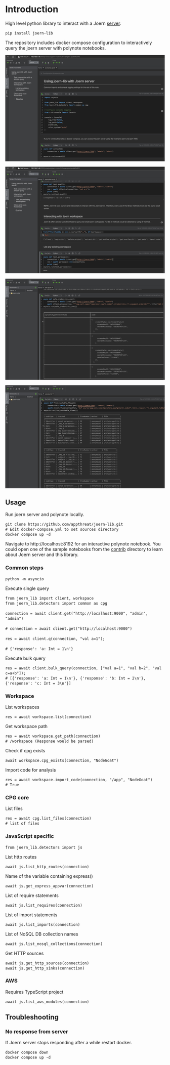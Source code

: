 # Introduction

High level python library to interact with a Joern [server](https://docs.joern.io/server).

```
pip install joern-lib
```

The repository includes docker compose configuration to interactively query the joern server with polynote notebooks.

![polynote interface](docs/note1.jpg)

![polynote interface](docs/note2.jpg)

![polynote interface](docs/note3.jpg)

![polynote interface](docs/note4.jpg)

## Usage

Run joern server and polynote locally.

```
git clone https://github.com/appthreat/joern-lib.git
# Edit docker-compose.yml to set sources directory
docker compose up -d
```

Navigate to http://localhost:8192 for an interactive polynote notebook. You could open one of the sample notebooks from the [contrib](./contrib/polynote/notebooks/joern-notes/) directory to learn about Joern server and this library.

### Common steps

```
python -m asyncio
```

Execute single query

```
from joern_lib import client, workspace
from joern_lib.detectors import common as cpg

connection = await client.get("http://localhost:9000", "admin", "admin")

# connection = await client.get("http://localhost:9000")

res = await client.q(connection, "val a=1");

# {'response': 'a: Int = 1\n'}
```

Execute bulk query

```
res = await client.bulk_query(connection, ["val a=1", "val b=2", "val c=a+b"]);
# [{'response': 'a: Int = 1\n'}, {'response': 'b: Int = 2\n'}, {'response': 'c: Int = 3\n'}]
```

### Workspace

List workspaces

```
res = await workspace.list(connection)
```

Get workspace path

```
res = await workspace.get_path(connection)
# /workspace (Response would be parsed)
```

Check if cpg exists

```
await workspace.cpg_exists(connection, "NodeGoat")
```

Import code for analysis

```
res = await workspace.import_code(connection, "/app", "NodeGoat")
# True
```

### CPG core

List files

```
res = await cpg.list_files(connection)
# list of files
```

### JavaScript specific

```
from joern_lib.detectors import js
```

List http routes

```
await js.list_http_routes(connection)
```

Name of the variable containing express()

```
await js.get_express_appvar(connection)
```

List of require statements

```
await js.list_requires(connection)
```

List of import statements

```
await js.list_imports(connection)
```

List of NoSQL DB collection names

```
await js.list_nosql_collections(connection)
```

Get HTTP sources

```
await js.get_http_sources(connection)
await js.get_http_sinks(connection)
```

### AWS

Requires TypeScript project

```
await js.list_aws_modules(connection)
```

## Troubleshooting

### No response from server

If Joern server stops responding after a while restart docker.

```
docker compose down
docker compose up -d
```
